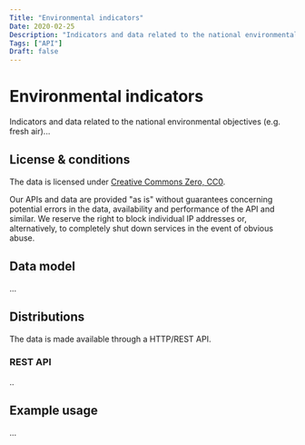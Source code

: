 ```yaml
---
Title: "Environmental indicators"
Date: 2020-02-25
Description: "Indicators and data related to the national environmental objectives (e.g. fresh air)"
Tags: ["API"]
Draft: false
---
```


# Environmental indicators

Indicators and data related to the national environmental objectives (e.g. fresh air)...

## License & conditions 

The data is licensed under [Creative Commons Zero, CC0](https://creativecommons.org/publicdomain/zero/1.0/).

Our APIs and data are provided "as is" without guarantees concerning potential errors in the data, availability and performance of the API and similar.  We reserve the right to block individual IP addresses or, alternatively, to completely shut down services in the event of obvious abuse.

## Data model

...

## Distributions

The data is made available through a HTTP/REST API.

### REST API

..

## Example usage

...
